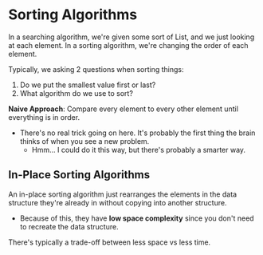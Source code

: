 # Sorting Algorithms

In a searching algorithm, we're given some sort of List, and we just looking at each element. In a sorting algorithm, we're changing the order of each element.

Typically, we asking 2 questions when sorting things:
1. Do we put the smallest value first or last?
2. What algorithm do we use to sort?

**Naive Approach**: Compare every element to every other element until everything is in order. 
- There's no real trick going on here. It's probably the first thing the brain thinks of when you see a new problem.
    - Hmm... I could do it this way, but there's probably a smarter way.

## In-Place Sorting Algorithms

An in-place sorting algorithm just rearranges the elements in the data structure they're already in without copying into another structure.
- Because of this, they have **low space complexity** since you don't need to recreate the data structure.

There's typically a trade-off between less space vs less time.